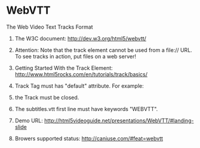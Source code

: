 WebVTT
======

The Web Video Text Tracks Format

1. The W3C document: http://dev.w3.org/html5/webvtt/

2. Attention: Note that the track element cannot be used from a file:// URL. To see tracks in action, put files on a web server!

3. Getting Started With the Track Element: http://www.html5rocks.com/en/tutorials/track/basics/

4. Track Tag must has "default" attribute. For example:
  <track src="subtitle.vtt" kind="subtitles" srclang="en" label="English subtitles" default/ 
  </track>

5. the Track must be closed.

6. The subtitles.vtt first line must have keywords "WEBVTT". 

7. Demo URL: http://html5videoguide.net/presentations/WebVTT/#landing-slide

8. Browers supported status: http://caniuse.com/#feat=webvtt